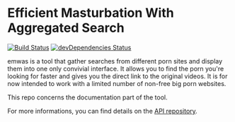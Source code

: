 # Efficient Masturbation With Aggregated Search

[![Build Status](https://travis-ci.org/fabienleite/emwas-doc.svg?branch=master)](https://travis-ci.org/fabienleite/emwas-doc)
[![devDependencies Status](https://david-dm.org/fabienleite/emwas-doc/dev-status.svg)](https://david-dm.org/fabienleite/emwas-doc?type=dev)

emwas is a tool that gather searches from different porn sites and display them into one only convivial interface. It allows you to find the porn you're looking for faster and gives you the direct link to the original videos. It is for now intended to work with a limited number of non-free big porn websites.

This repo concerns the documentation part of the tool.

For more informations, you can find details on the [API repository](https://github.com/fabienleite/emwas).

